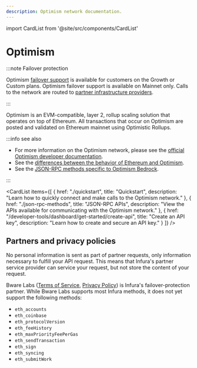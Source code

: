 ```yaml
---
description: Optimism network documentation.
---
```


import CardList from '@site/src/components/CardList'

# Optimism

:::note Failover protection

Optimism [failover support](../../concepts/failover-protection.md) is available for customers on the Growth or Custom plans.
Optimism failover support is available on Mainnet only.
Calls to the network are routed to [partner infrastructure providers](#partners-and-privacy-policies).

:::

Optimism is an EVM-compatible, layer 2, rollup scaling solution that operates on top of Ethereum. All transactions that
occur on Optimism are posted and validated on Ethereum mainnet using Optimistic Rollups.

:::info see also

- For more information on the Optimism network, please see the
  [official Optimism developer documentation](https://docs.optimism.io/).
- See the [differences between the behavior of Ethereum and Optimism](https://docs.optimism.io/stack/differences).
- See the [JSON-RPC methods specific to Optimism Bedrock](https://docs.optimism.io/builders/node-operators/json-rpc).

:::

<CardList
  items={[
    {
      href: "./quickstart",
      title: "Quickstart",
      description: "Learn how to quickly connect and make calls to the Optimism network."
    },
    {
      href: "./json-rpc-methods",
      title: "JSON-RPC APIs",
      description: "View the APIs available for communicating with the Optimism network."
    },
    {
      href: "/developer-tools/dashboard/get-started/create-api",
      title: "Create an API key",
      description: "Learn how to create and secure an API key."
    }
  ]}
/>

## Partners and privacy policies

No personal information is sent as part of partner requests, only information necessary to fulfill your API request. This means that Infura's partner service provider can service your request, but not store the content of your request.

Bware Labs ([Terms of Service](https://bwarelabs.com/terms), [Privacy Policy](https://bwarelabs.com/privacy)) is Infura's failover-protection partner. While Bware Labs supports most Infura methods, it does not yet support the following methods:

- `eth_accounts`
- `eth_coinbase`
- `eth_protocolVersion`
- `eth_feeHistory`
- `eth_maxPriorityFeePerGas`
- `eth_sendTransaction`
- `eth_sign`
- `eth_syncing`
- `eth_submitWork`
